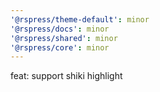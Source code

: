 ```yaml
---
'@rspress/theme-default': minor
'@rspress/docs': minor
'@rspress/shared': minor
'@rspress/core': minor
---
```


feat: support shiki highlight
